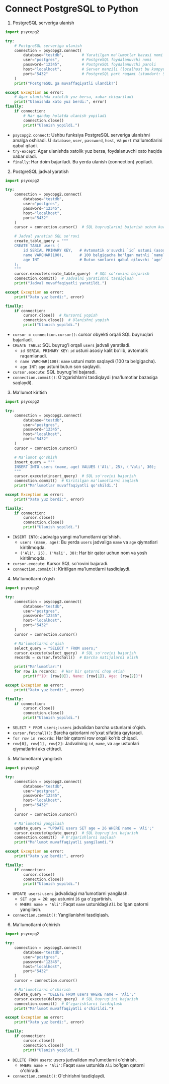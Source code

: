 # Connect PostgreSQL to Python

1. PostgreSQL serveriga ulanish

```python
import psycopg2

try:
    # PostgreSQL serveriga ulanish
    connection = psycopg2.connect(
        database="testdb",        # Yaratilgan ma'lumotlar bazasi nomi
        user="postgres",          # PostgreSQL foydalanuvchi nomi
        password="12345",         # PostgreSQL foydalanuvchi paroli
        host="localhost",         # Server manzili (localhost bu kompyuteringiz)
        port="5432"               # PostgreSQL port raqami (standart: 5432)
    )
    print("PostgreSQL ga muvaffaqiyatli ulandik!")

except Exception as error:
    # Agar ulanishda xatolik yuz bersa, xabar chiqariladi
    print("Ulanishda xato yuz berdi:", error)
finally:
    if connection:
        # Har qanday holatda ulanish yopiladi
        connection.close()
        print("Ulanish yopildi.")
```

- `psycopg2.connect`: Ushbu funksiya PostgreSQL serveriga ulanishni amalga oshiradi. U `database`, `user`, `password`, `host`, va `port` ma'lumotlarini qabul qiladi.
- `try-except`: Agar ulanishda xatolik yuz bersa, foydalanuvchi xato haqida xabar oladi.
- `finally`: Har doim bajariladi. Bu yerda ulanish (connection) yopiladi.

2. PostgreSQL jadval yaratish

```python
import psycopg2

try:
    connection = psycopg2.connect(
        database="testdb",
        user="postgres",
        password="12345",
        host="localhost",
        port="5432"
    )
    cursor = connection.cursor()  # SQL buyruqlarini bajarish uchun kursor yaratish

    # Jadval yaratish SQL so'rovi
    create_table_query = """
    CREATE TABLE users (
        id SERIAL PRIMARY KEY,   # Avtomatik o'suvchi `id` ustuni (asosiy kalit)
        name VARCHAR(100),       # 100 belgigacha bo'lgan matnli `name` ustuni
        age INT                  # Butun sonlarni qabul qiluvchi `age` ustuni
    );
    """
    cursor.execute(create_table_query)  # SQL so'rovini bajarish
    connection.commit()  # Jadvalni yaratishni tasdiqlash
    print("Jadval muvaffaqiyatli yaratildi.")

except Exception as error:
    print("Xato yuz berdi:", error)

finally:
    if connection:
        cursor.close()  # Kursorni yopish
        connection.close()  # Ulanishni yopish
        print("Ulanish yopildi.")
```
- `cursor = connection.cursor()`: cursor obyekti orqali SQL buyruqlari bajariladi.
- `CREATE TABLE`: SQL buyrug'i orqali `users` jadvali yaratiladi.
  - `id SERIAL PRIMARY KEY`: `id` ustuni asosiy kalit bo'lib, avtomatik raqamlanadi.
  - `name VARCHAR(100)`: `name` ustuni matn saqlaydi (100 ta belgigacha).
  - `age INT`: `age` ustuni butun son saqlaydi.
- `cursor.execute`: SQL buyrug'ini bajaradi.
- `connection.commit()`: O'zgarishlarni tasdiqlaydi (ma'lumotlar bazasiga saqlaydi).

3. Ma'lumot kiritish

```python
import psycopg2

try:
    connection = psycopg2.connect(
        database="testdb",
        user="postgres",
        password="12345",
        host="localhost",
        port="5432"
    )
    cursor = connection.cursor()

    # Ma'lumot qo'shish
    insert_query = """
    INSERT INTO users (name, age) VALUES ('Ali', 25), ('Vali', 30);
    """
    cursor.execute(insert_query)  # SQL so'rovini bajarish
    connection.commit()  # Kiritilgan ma'lumotlarni saqlash
    print("Ma'lumotlar muvaffaqiyatli qo'shildi.")

except Exception as error:
    print("Xato yuz berdi:", error)

finally:
    if connection:
        cursor.close()
        connection.close()
        print("Ulanish yopildi.")
```

- `INSERT INTO`: Jadvalga yangi ma'lumotlarni qo'shish.
  - `users (name, age)`: Bu yerda `users` jadvaliga `name` va `age` qiymatlari kiritilmoqda.
  - `('Ali', 25), ('Vali', 30)`: Har bir qator uchun nom va yosh kiritilmoqda.
- `cursor.execute`: Kursor SQL so'rovini bajaradi.
- `connection.commit()`: Kiritilgan ma'lumotlarni tasdiqlaydi.

4. Ma'lumotlarni o'qish

```python
import psycopg2

try:
    connection = psycopg2.connect(
        database="testdb",
        user="postgres",
        password="12345",
        host="localhost",
        port="5432"
    )
    cursor = connection.cursor()

    # Ma'lumotlarni o'qish
    select_query = "SELECT * FROM users;"
    cursor.execute(select_query)  # SQL so'rovini bajarish
    records = cursor.fetchall()  # Barcha natijalarni olish

    print("Ma'lumotlar:")
    for row in records:  # Har bir qatorni chop etish
        print(f"ID: {row[0]}, Name: {row[1]}, Age: {row[2]}")

except Exception as error:
    print("Xato yuz berdi:", error)

finally:
    if connection:
        cursor.close()
        connection.close()
        print("Ulanish yopildi.")
```

- `SELECT * FROM users;`: `users` jadvalidan barcha ustunlarni o'qish.
- `cursor.fetchall()`: Barcha qatorlarni ro'yxat sifatida qaytaradi.
- `for row in records`: Har bir qatorni row orqali ko'rib chiqadi.
- `row[0], row[1], row[2]`: Jadvalning `id`, `name`, va `age` ustunlari qiymatlarini aks ettiradi.

5. Ma'lumotlarni yangilash

```python
import psycopg2

try:
    connection = psycopg2.connect(
        database="testdb",
        user="postgres",
        password="12345",
        host="localhost",
        port="5432"
    )
    cursor = connection.cursor()

    # Ma'lumotni yangilash
    update_query = "UPDATE users SET age = 26 WHERE name = 'Ali';"
    cursor.execute(update_query)  # SQL buyrug'ini bajarish
    connection.commit()  # O'zgarishlarni saqlash
    print("Ma'lumot muvaffaqiyatli yangilandi.")

except Exception as error:
    print("Xato yuz berdi:", error)

finally:
    if connection:
        cursor.close()
        connection.close()
        print("Ulanish yopildi.")
```

- `UPDATE users`: `users` jadvalidagi ma'lumotlarni yangilash.
  - `SET age = 26`: `age` ustunini `26` ga o'zgartirish.
  - `WHERE name = 'Ali'`: Faqat `name` ustunidagi `Ali` bo'lgan qatorni yangilash.
- `connection.commit()`: Yangilanishni tasdiqlash.

6. Ma'lumotlarni o'chirish

```python
import psycopg2

try:
    connection = psycopg2.connect(
        database="testdb",
        user="postgres",
        password="12345",
        host="localhost",
        port="5432"
    )
    cursor = connection.cursor()

    # Ma'lumotlarni o'chirish
    delete_query = "DELETE FROM users WHERE name = 'Ali';"
    cursor.execute(delete_query)  # SQL buyrug'ini bajarish
    connection.commit()  # O'zgarishlarni tasdiqlash
    print("Ma'lumot muvaffaqiyatli o'chirildi.")

except Exception as error:
    print("Xato yuz berdi:", error)

finally:
    if connection:
        cursor.close()
        connection.close()
        print("Ulanish yopildi.")
```

- `DELETE FROM users`: users jadvalidan ma'lumotlarni o'chirish.
  - `WHERE name = 'Ali'`: Faqat `name` ustunida `Ali` bo'lgan qatorni o'chiradi.
- `connection.commit()`: O'chirishni tasdiqlaydi.